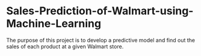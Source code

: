 # Sales-Prediction-of-Walmart-using-Machine-Learning
 The purpose of this project is to develop a predictive model and find out the sales of each product at a given Walmart store.
